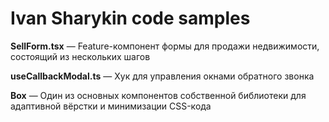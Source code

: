 # Ivan Sharykin code samples

**SellForm.tsx** — Feature-компонент формы для продажи недвижимости, состоящий из нескольких шагов

**useCallbackModal.ts** — Хук для управления окнами обратного звонка

**Box** — Один из основных компонентов собственной библиотеки для адаптивной вёрстки и минимизации CSS-кода
